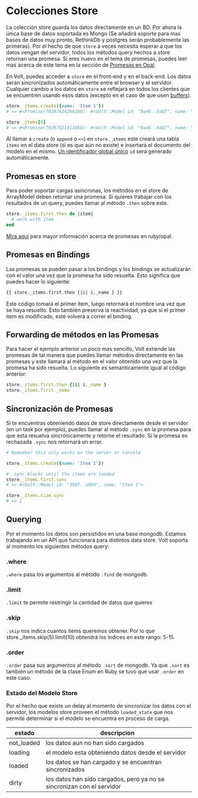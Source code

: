# Colecciones Store

La colección store guarda los datos directamente en un BD. Por ahora la única base de datos soportada es Mongo (Se añadirá soporte para mas bases de datos muy pronto, RethinkDb y postgres serán probablemente las primeras). Por el hecho de que ```store``` a veces necesita esperar a que los datos vengan del servidor, todos los métodos query hechos a store retornan una promesa. Si eres nuevo en el tema de promesas, puedes leer mas acerca de este tema en la sección de [Promesas en Opal](http://opalrb.org/docs/promises/).

En Volt, puedes acceder a ```store``` en el front-end y en el back-end.  Los datos seran sincronizados automáticamente entre el browser y el servidor. Cualquier cambio a los datos en ```store``` se reflejará en todos los clientes que se encuentren usando esos datos (excepto en el caso de que usen [buffers](#buffers)).

```ruby
store._items.create({name: 'Item 1'})
# => #<Promise(70297824266280): #<Volt::Model id: "9a46..5dd7", name: "Item 1">>

store._items[0]
# => #<Promise(70297821413860): #<Volt::Model id: "9a46..5dd7", name: "Item 1">>
```

Al llamar a ```create``` (o ```append``` o ```<<```) en ```store._items``` este creará una tabla ```items``` en el data store (si es que aún no existe) e insertará el documento del modelo en el mismo. [Un identificador global único](http://en.wikipedia.org/wiki/Globally_unique_identifier) ```id``` será generado automáticamente.

## Promesas en store

Para poder soportar cargas asíncronas, los métodos en el store de ArrayModel deben retornar una promesa. Si quieres trabajar con los resultados de un query, puedes llamar al método ```.then``` sobre este.

```ruby
store._items.first.then do |item|
  # work with item
end
```

[Mira aquí](http://opalrb.org/blog/2014/05/07/promises-in-opal/) para mayor información acerca de promesas en ruby/opal.

## Promesas en Bindings

Las promesas se pueden pasar a los bindings y los bindings se actualizarán con el valor una vez que la promesa ha sido resuelta. Esto significa que puedes hacer lo siguiente:

```html
{{ store._items.first.then {|i| i._name } }}
```

Este código tomará el primer item, luego retornará el nombre una vez que se haya resuelto. Esto también preserva la reactividad, ya que si el primer item es modificado, este volverá a correr el binding.

## Forwarding de métodos en las Promesas

Para hacer el ejemplo anterior un poco mas sencillo, Volt extiende las promesas de tal manera que puedes llamar métodos directamente en las promesas y este llamará al método en el valor obtenido una vez que la promesa ha sido resuelta. Lo siguiente es semanticamente igual al código anterior:

```ruby
store._items.first.then {|i| i._name }
store._items.first._name
```

## Sincronización de Promesas

Si te encuentras obteniendo datos de store directamente desde el servidor (en un task por ejemplo), puedes llamar al método ```.sync``` en la promesa para que esta resuelva sincrónicamente y retorne el resultado. Si la promesa es rechazada ```.sync``` nos retornará un error.

```ruby
# Remember this only works on the server or console

store._items.create({name: 'Item 1'})

# .sync blocks until the items are loaded
store._items.first.sync
# => #<Volt::Model id: "3607..a0b0", name: "Item 1">

store._items.size.sync
# => 1
```

## Querying

Por el momento los datos son persistidos en una base mongodb. Estamos trabajando en un API que funcionará para distintos data store. Volt soporta al momento los siguientes métodos query:

### .where

```.where``` pasa los argumentos al método ```.find``` de mongodb.

### .limit

```.limit``` te permite restringir la cantidad de datos que quieres

### .skip

```.skip``` nos indica cuantos items queremos obtener. Por lo que store._items.skip(5).limit(10) obtendrá los índices en este rango: 5-15.

### .order

```.order``` pasa sus argumentos al método ```.sort``` de mongodb.  Ya que ```.sort``` es también un método de la clase Enum en Ruby se tuvo que usar ```.order``` en este caso.

### Estado del Modelo Store

Por el hecho que existe un delay al momento de sincronizar los datos con el servidor, los modelos store proveen el método ```loaded_state``` que nos permite determinar si el modelo se encuentra en proceso de carga.

| estado      | descripcion                                                  |
|-------------|--------------------------------------------------------------|
| not_loaded  | los datos aun no han sido cargados                                           |
| loading     | el modelo esta obteniendo datos desde el servidor                       |
| loaded      | los datos se han cargado y se encuentran sincronizados |
| dirty       | los datos han sido cargados, pero ya no se sincronizan con el servidor |
